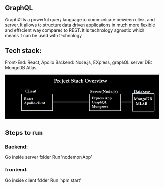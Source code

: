 ## GraphQL
GraphQl is a powerful query language to communicate between client and server.
It allows to structure data driven applications in much more flexible and effecient way compared to REST.
It is technology agnostic which means it can be used with technology.


## Tech stack:
Front-End: React, Apollo
Backend: Node.js, EXpress, graphQL server
DB: MongoDB Atlas

![Techstack](techstack.png)

## Steps to run

### Backend:
Go inside server folder
Run 'nodemon App'

### frontend:
Go inside client folder
Run 'npm start'

